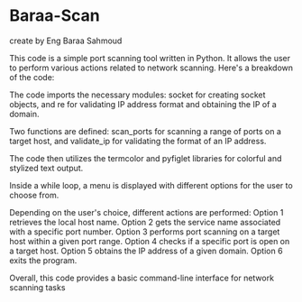 # Baraa-Scan
create by Eng Baraa Sahmoud

This code is a simple port scanning tool written in Python. It allows the user to perform various actions related to network scanning. Here's a breakdown of the code:

 The code imports the necessary modules: socket for creating socket objects, and re for validating IP address format and obtaining the IP of a domain.

 Two functions are defined: scan_ports for scanning a range of ports on a target host, and validate_ip for validating the format of an IP address.

The code then utilizes the termcolor and pyfiglet libraries for colorful and stylized text output.

Inside a while loop, a menu is displayed with different options for the user to choose from.

 Depending on the user's choice, different actions are performed:
 Option 1 retrieves the local host name.
 Option 2 gets the service name associated with a specific port number.
 Option 3 performs port scanning on a target host within a given port range.
 Option 4 checks if a specific port is open on a target host.
 Option 5 obtains the IP address of a given domain.
 Option 6 exits the program.

Overall, this code provides a basic command-line interface for network scanning tasks
